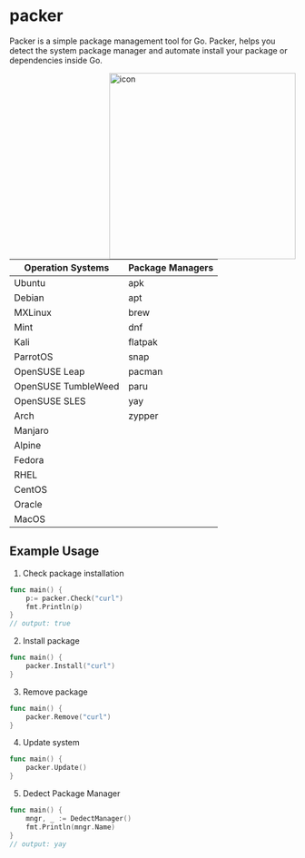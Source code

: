 # packer	

Packer is a simple package management tool for Go. Packer, helps you detect the system package manager and automate install your package or dependencies inside Go.

<img align="right" width="328" alt="icon" src="https://user-images.githubusercontent.com/31243845/161521421-ca0328fd-9395-47c2-8f0d-b348a89c09db.png">


| Operation Systems   | Package Managers |
|---------------------|------------------|
| Ubuntu              | apk 		 	 | 
| Debian              | apt 		     | 
| MXLinux             | brew         	 | 
| Mint                | dnf        		 | 
| Kali                | flatpak          | 
| ParrotOS            | snap             |
| OpenSUSE Leap       | pacman           | 
| OpenSUSE TumbleWeed | paru             |
| OpenSUSE SLES       | yay              |
| Arch                | zypper           |
| Manjaro             |                  |
| Alpine              |                  |
| Fedora              |                  |
| RHEL                |                  |
| CentOS              |                  |
| Oracle              |                  |
| MacOS               |                  |



## Example Usage

1. Check package installation

```go
func main() {
	p:= packer.Check("curl")
	fmt.Println(p)
}
// output: true
```

2. Install package

```go
func main() {
	packer.Install("curl")
}
```

3. Remove package

```go
func main() {
	packer.Remove("curl")
}
```


4. Update system

```go
func main() {	
	packer.Update()
}
```

5. Dedect Package Manager

```go
func main() {	
	mngr, _ := DedectManager()
	fmt.Println(mngr.Name)
}
// output: yay

```
